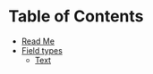 # Table of Contents

* [Read Me](/README.md)
* [Field types](/fields/README.md)
    * [Text](/fields/Text.md)